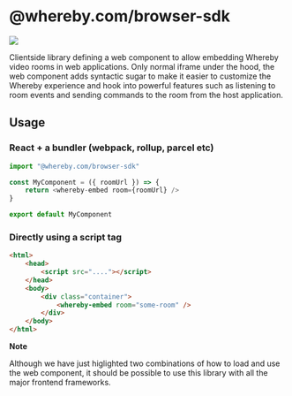 # @whereby.com/browser-sdk

<a href="https://www.npmjs.com/package/@whereby.com/browser-sdk" alt="NPM Package">
    <img src="https://img.shields.io/npm/v/@whereby.com/browser-sdk" />
</a>

Clientside library defining a web component to allow embedding Whereby video
rooms in web applications. Only normal iframe under the hood, the web component
adds syntactic sugar to make it easier to customize the Whereby experience and
hook into powerful features such as listening to room events and sending
commands to the room from the host application.

## Usage

### React + a bundler (webpack, rollup, parcel etc)

```js
import "@whereby.com/browser-sdk"

const MyComponent = ({ roomUrl }) => {
    return <whereby-embed room={roomUrl} />
}

export default MyComponent

```

### Directly using a script tag

```html
<html>
    <head>
        <script src="...."></script>
    </head>
    <body>
        <div class="container">
            <whereby-embed room="some-room" />
        </div>
    </body>
</html>
```

**Note**

Although we have just higlighted two combinations of how to load and use the
web component, it should be possible to use this library with all the major
frontend frameworks.
